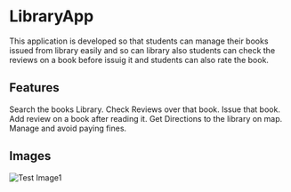 # LibraryApp

This application is developed so that students can manage their books issued from library easily and so can library also students can check the reviews on a book before issuig it and students can also rate the book.

## Features

Search the books Library.
Check Reviews over that book.
Issue that book.
Add review on a book after reading it.
Get Directions to the library on map.
Manage and avoid paying fines.

## Images

![Test Image1](https://i.ibb.co/SrwV3SN/991870b2-3f1d-40cd-81d6-a611db16320e.jpg)

